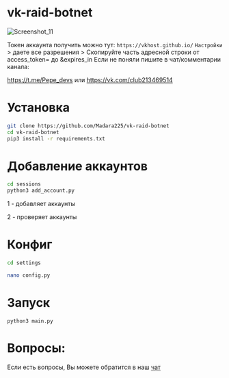 # vk-raid-botnet

![Screenshot_11](https://user-images.githubusercontent.com/85753549/187236545-c45ffe8d-f62a-45cc-8fab-78b4a93015cb.png)


Токен аккаунта получить можно тут:
`https://vkhost.github.io/`
`Настройки` > даете все разрешения > Скопируйте часть адресной строки от access_token= до &expires_in 
Если не поняли пишите в чат/комментарии канала:

https://t.me/Pepe_devs или https://vk.com/club213469514

# Установка

```bash
git clone https://github.com/Madara225/vk-raid-botnet
cd vk-raid-botnet
pip3 install -r requirements.txt
```

# Добавление аккаунтов

```bash
cd sessions
python3 add_account.py
```

1 - добавляет аккаунты

2 - проверяет аккаунты

# Конфиг

```bash
cd settings
```

```bash
nano config.py
```

# Запуск

`python3 main.py`

# Вопросы:

Если есть вопросы, Вы можете обратится в наш [чат](https://t.me/pepe_devs)

